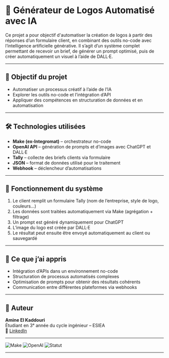 # 🎨 Générateur de Logos Automatisé avec IA

Ce projet a pour objectif d'automatiser la création de logos à partir des réponses d’un formulaire client, en combinant des outils no-code avec l’intelligence artificielle générative. Il s’agit d’un système complet permettant de recevoir un brief, de générer un prompt optimisé, puis de créer automatiquement un visuel à l’aide de DALL·E.

---

## 🧩 Objectif du projet
- Automatiser un processus créatif à l’aide de l’IA
- Explorer les outils no-code et l’intégration d’API
- Appliquer des compétences en structuration de données et en automatisation

---

## 🛠️ Technologies utilisées
- **Make (ex-Integromat)** – orchestrateur no-code
- **OpenAI API** – génération de prompts et d’images avec ChatGPT et DALL·E
- **Tally** – collecte des briefs clients via formulaire
- **JSON** – format de données utilisé pour le traitement
- **Webhook** – déclencheur d’automatisations

---

## 🔄 Fonctionnement du système

1. Le client remplit un formulaire Tally (nom de l’entreprise, style de logo, couleurs…)
2. Les données sont traitées automatiquement via Make (agrégation + filtrage)
3. Un prompt est généré dynamiquement pour ChatGPT
4. L’image du logo est créée par DALL·E
5. Le résultat peut ensuite être envoyé automatiquement au client ou sauvegardé

---

## 🎯 Ce que j’ai appris
- Intégration d’APIs dans un environnement no-code
- Structuration de processus automatisés complexes
- Optimisation de prompts pour obtenir des résultats cohérents
- Communication entre différentes plateformes via webhooks

---

## 👤 Auteur
**Amine El Kaddouri**  
Étudiant en 3ᵉ année du cycle ingénieur – ESIEA  
🔗 [LinkedIn](https://www.linkedin.com/in/amine-el-kaddouri-2599812a4)

---

![Make](https://img.shields.io/badge/make-no--code-blue)
![OpenAI](https://img.shields.io/badge/OpenAI-API-lightgrey)
![Statut](https://img.shields.io/badge/projet-en%20cours-orange)

---

